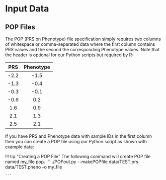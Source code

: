 # Input Data



## POP Files 


The POP (PRS on Phenotype) file specification simply requires two columns of whitespace or comma-separated 
data where the first column contains PRS values and the second the corresponding Phenotype values.  Note that the 
header is optional for our Python scripts but required by R: 

PRS|Phenotype|
|:-:|:-:|
-2.2|-1.5|
-1.3|-0.4|
-0.3|-0.1|
-0.6|0.2|
1.6|0.9|
2.1|1.3|
2.5|2.1|



If you have PRS and Phenotype data with sample IDs in the first column then you can create a POP file 
using our Python script as shown with example data: 

!!! tip "Creating a POP File"
    The following command will create POP file named my_file.pop. 
    ```
    ./POPout.py --makePOPfile data/TEST.prs data/TEST.pheno -o my_file

    ```
    






